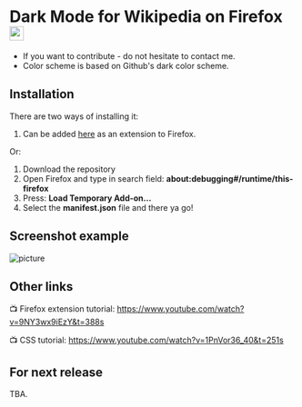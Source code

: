 # Dark Mode for Wikipedia on Firefox <img src="https://github.com/alfredhirschfeld/Dark-Mode-Wikipedia/blob/master/dark_wiki_icon.png" width="25" height="25">

* If you want to contribute - do not hesitate to contact me.
* Color scheme is based on Github's dark color scheme.

## Installation
There are two ways of installing it:
1. Can be added [here](https://addons.mozilla.org/sv-SE/firefox/addon/dark-mode-for-wikipedia/?utm_source=addons.mozilla.org&utm_medium=referral&utm_content=search) as an extension to Firefox.

Or:
1. Download the repository
2. Open Firefox and type in search field: **about:debugging#/runtime/this-firefox**
3. Press: **Load Temporary Add-on...**
4. Select the **manifest.json** file and there ya go!

## Screenshot example
![picture](https://github.com/alfredhirschfeld/Dark-Mode-Wikipedia/blob/master/screenshot.png)

## Other links

📺 Firefox extension tutorial: https://www.youtube.com/watch?v=9NY3wx9iEzY&t=388s

📺 CSS tutorial: https://www.youtube.com/watch?v=1PnVor36_40&t=251s

## For next release ##
TBA.
